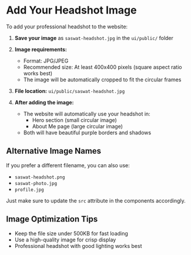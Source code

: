 # Add Your Headshot Image

To add your professional headshot to the website:

1. **Save your image** as `saswat-headshot.jpg` in the `ui/public/` folder
2. **Image requirements:**
   - Format: JPG/JPEG
   - Recommended size: At least 400x400 pixels (square aspect ratio works best)
   - The image will be automatically cropped to fit the circular frames

3. **File location:** `ui/public/saswat-headshot.jpg`

4. **After adding the image:**
   - The website will automatically use your headshot in:
     - Hero section (small circular image)
     - About Me page (large circular image)
   - Both will have beautiful purple borders and shadows

## Alternative Image Names
If you prefer a different filename, you can also use:
- `saswat-headshot.png`
- `saswat-photo.jpg`
- `profile.jpg`

Just make sure to update the `src` attribute in the components accordingly.

## Image Optimization Tips
- Keep the file size under 500KB for fast loading
- Use a high-quality image for crisp display
- Professional headshot with good lighting works best
